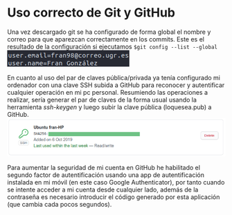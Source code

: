 # Uso correcto de Git y GitHub

Una vez descargado git se ha configurado de forma global el nombre y correo para que aparezcan correctamente en los commits. Este es el resultado de la configuración si ejecutamos `$git config --list --global`
![configuración git](img/config-git.png)

En cuanto al uso del par de claves pública/privada ya tenía configurado mi ordenador con una clave SSH subida a GitHub para reconocer y autentificar cualquier operación en mi pc personal. Resumiendo las operaciones a realizar, sería generar el par de claves de la forma usual usando la herramienta *ssh-keygen* y luego subir la clave pública (loquesea.pub) a GitHub.
![clave SSH en GitHub](img/ssh-github.png)

Para aumentar la seguridad de mi cuenta en GitHub he habilitado el segundo factor de autentificación usando una app de autentificación instalada en mi móvil (en este caso Google Authenticator), por tanto cuando se intente acceder a mi cuenta desde cualquier lado, además de la contraseña es necesario introducir el código generado por esta aplicación (que cambia cada pocos segundos).